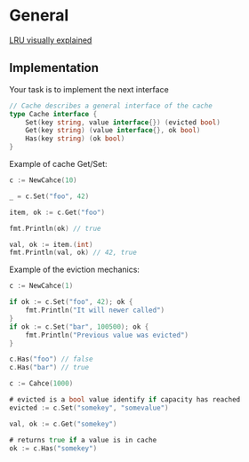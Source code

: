 # General

[LRU visually explained](https://www.youtube.com/watch?v=DUbEgNw-F9c&t=1539s)


## Implementation

Your task is to implement the next interface

```go
// Cache describes a general interface of the cache
type Cache interface {
    Set(key string, value interface{}) (evicted bool)
    Get(key string) (value interface{}, ok bool)
    Has(key string) (ok bool)
}
```

Example of cache Get/Set:

```go
c := NewCahce(10)

_ = c.Set("foo", 42)

item, ok := c.Get("foo")

fmt.Println(ok) // true

val, ok := item.(int)
fmt.Println(val, ok) // 42, true
```


Example of the eviction mechanics:

```go
c := NewCahce(1)

if ok := c.Set("foo", 42); ok {
    fmt.Println("It will newer called")
}
if ok := c.Set("bar", 100500); ok {
    fmt.Println("Previous value was evicted")
}

c.Has("foo") // false
c.Has("bar") // true
```


```go
c := Cahce(1000)

# evicted is a bool value identify if capacity has reached
evicted := c.Set("somekey", "somevalue")

val, ok := c.Get("somekey")

# returns true if a value is in cache
ok := c.Has("somekey")
```
